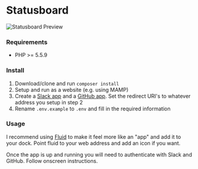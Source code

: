 # Statusboard

![Statusboard Preview](https://raw.githubusercontent.com/gilbitron/Statusboard/master/preview.png)

### Requirements

* PHP >= 5.5.9

### Install

1. Download/clone and run `composer install`
2. Setup and run as a website (e.g. using MAMP)
3. Create a [Slack app](https://api.slack.com/applications/new) and a [GitHub app](https://github.com/settings/applications/new). Set the redirect URI's to whatever address you setup in step 2
2. Rename `.env.example` to `.env` and fill in the required information

### Usage

I recommend using [Fluid](http://fluidapp.com/) to make it feel more like an "app" and
add it to your dock. Point fluid to your web address and add an icon if you want.

Once the app is up and running you will need to authenticate with Slack and GitHub. Follow onscreen instructions.